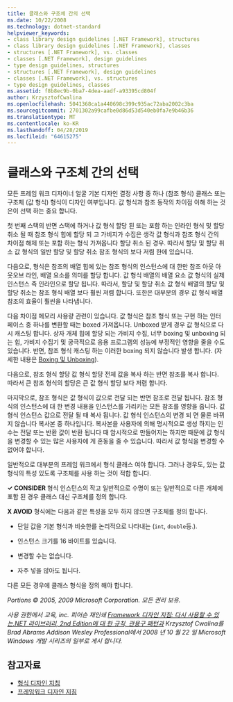 ```yaml
---
title: 클래스와 구조체 간의 선택
ms.date: 10/22/2008
ms.technology: dotnet-standard
helpviewer_keywords:
- class library design guidelines [.NET Framework], structures
- class library design guidelines [.NET Framework], classes
- structures [.NET Framework], vs. classes
- classes [.NET Framework], design guidelines
- type design guidelines, structures
- structures [.NET Framework], design guidelines
- classes [.NET Framework], vs. structures
- type design guidelines, classes
ms.assetid: f8b8ec9b-0ba7-4dea-aadf-a93395cd804f
author: KrzysztofCwalina
ms.openlocfilehash: 5041368ca1a440698c399c935ac72aba2002c3ba
ms.sourcegitcommit: 2701302a99cafbe0d86d53d540eb0fa7e9b46b36
ms.translationtype: MT
ms.contentlocale: ko-KR
ms.lasthandoff: 04/28/2019
ms.locfileid: "64615275"
---
```

# <a name="choosing-between-class-and-struct"></a>클래스와 구조체 간의 선택
모든 프레임 워크 디자이너 얼굴 기본 디자인 결정 사항 중 하나 (참조 형식) 클래스 또는 구조체 (값 형식) 형식이 디자인 여부입니다. 값 형식과 참조 동작의 차이점 이해 하는 것은이 선택 하는 중요 합니다.  
  
 첫 번째 스택의 반면 스택에 하거나 값 형식 할당 된 또는 포함 하는 인라인 형식 및 할당 취소 될 때 참조 형식 힙에 할당 되 고 가비지가 수집은 생각 값 형식과 참조 형식 간의 차이점 해제 또는 포함 하는 형식 가져옵니다 할당 취소 된 경우. 따라서 할당 및 할당 취소 값 형식의 일반 할당 및 할당 취소 참조 형식의 보다 저렴 한에 있습니다.  
  
 다음으로, 형식은 참조의 배열 힙에 있는 참조 형식의 인스턴스에 대 한만 참조 아웃 아웃오브 라인, 배열 요소를 의미를 할당 합니다. 값 형식 배열의 배열 요소 값 형식의 실제 인스턴스 즉 인라인으로 할당 됩니다. 따라서, 할당 및 할당 취소 값 형식 배열의 할당 및 할당 취소는 참조 형식 배열 보다 훨씬 저렴 합니다. 또한은 대부분의 경우 값 형식 배열 참조의 효율이 훨씬을 나타냅니다.  
  
 다음 차이점 메모리 사용량 관련이 있습니다. 값 형식은 참조 형식 또는 구현 하는 인터페이스 중 하나를 변환할 때는 boxed 가져옵니다. Unboxed 받게 경우 값 형식으로 다시 캐스팅 합니다. 상자 개체 힙에 할당 되는 가비지 수집, 너무 boxing 및 unboxing 되는 힙, 가비지 수집기 및 궁극적으로 응용 프로그램의 성능에 부정적인 영향을 줄을 수도 있습니다.  반면, 참조 형식 캐스팅 하는 이러한 boxing 되지 않습니다 발생 합니다. (자세한 내용은 [Boxing 및 Unboxing](../../csharp/programming-guide/types/boxing-and-unboxing.md)).
  
 다음으로, 참조 형식 할당 값 형식 할당 전체 값을 복사 하는 반면 참조를 복사 합니다. 따라서 큰 참조 형식의 할당은 큰 값 형식 할당 보다 저렴 합니다.  
  
 마지막으로, 참조 형식은 값 형식이 값으로 전달 되는 반면 참조로 전달 됩니다. 참조 형식의 인스턴스에 대 한 변경 내용을 인스턴스를 가리키는 모든 참조를 영향을 줍니다. 값 형식 인스턴스 값으로 전달 될 때 복사 됩니다. 값 형식 인스턴스의 변경 되 면 물론 바뀌지 않습니다 복사본 중 하나입니다. 복사본을 사용자에 의해 명시적으로 생성 하지는 인수는 전달 또는 반환 값이 반환 됩니다 때 암시적으로 만들어지는 하지만 때문에 값 형식을 변경할 수 있는 많은 사용자에 게 혼동을 줄 수 있습니다. 따라서 값 형식을 변경할 수 없어야 합니다.  
  
 일반적으로 대부분의 프레임 워크에서 형식 클래스 여야 합니다. 그러나 경우도, 있는 값 형식의 특성 있도록 구조체를 사용 하는 것이 적합 합니다.  
  
 **✓ CONSIDER** 형식 인스턴스의 작고 일반적으로 수명이 또는 일반적으로 다른 개체에 포함 된 경우 클래스 대신 구조체를 정의 합니다.  
  
 **X AVOID** 형식에는 다음과 같은 특성을 모두 하지 않으면 구조체를 정의 합니다.  
  
- 단일 값을 기본 형식과 비슷한를 논리적으로 나타내는 (`int`, `double`등.).  
  
- 인스턴스 크기를 16 바이트를 있습니다.  
  
- 변경할 수는 없습니다.  
  
- 자주 넣을 않아도 됩니다.  
  
 다른 모든 경우에 클래스 형식을 정의 해야 합니다.  
  
 *Portions © 2005, 2009 Microsoft Corporation. 모든 권리 보유.*  
  
 *사용 권한에서 교육, inc. 피어슨 재인쇄 [Framework 디자인 지침: 다시 사용할 수 있는.NET 라이브러리, 2nd Edition에 대 한 규칙, 관용구 패턴과](https://www.informit.com/store/framework-design-guidelines-conventions-idioms-and-9780321545619) Krzysztof Cwalina를 Brad Abrams Addison Wesley Professional에서 2008 년 10 월 22 일 Microsoft Windows 개발 시리즈의 일부로 게시 합니다.*  
  
## <a name="see-also"></a>참고자료

- [형식 디자인 지침](../../../docs/standard/design-guidelines/type.md)
- [프레임워크 디자인 지침](../../../docs/standard/design-guidelines/index.md)
